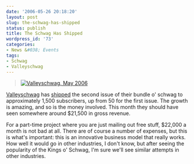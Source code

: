 ```yaml
---
date: '2006-05-26 20:18:20'
layout: post
slug: the-schwag-has-shipped
status: publish
title: The Schwag Has Shipped
wordpress_id: '73'
categories:
- News &#038; Events
tags:
- Schwag
- Valleyschwag
---
```


> [![Valleyschwag, May 2006](http://adamcaudill.com/files/2006/05/153870159_6aff9f3108.thumbnail.jpg)](http://adamcaudill.com/files/2006/05/153870159_6aff9f3108.jpg)


[Valleyschwag](http://valleyschwag.com/) has [shipped](http://valleyschwag.com/chronicles/2006/05/26/the-may-issue/) the second issue of their bundle o' schwag to approximately 1,500 subscribers, up from 50 for the first issue. The growth is amazing, and so is the money involved. This month they should have seen somewhere around $21,500 in gross revenue.

For a part-time project where you are just mailing out free stuff, $22,000 a month is not bad at all. There are of course a number of expenses, but this is what's important: this is an innovative business model that really works. How well it would go in other industries, I don't know, but after seeing the popularity of the Kings o' Schwag, I'm sure we'll see similar attempts in other industries.
